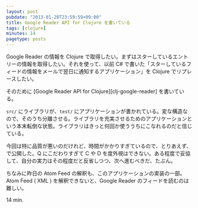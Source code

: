 ```yaml
---
layout: post
pubdate: "2013-01-28T23:59:59+09:00"
title: Google Reader API for Clojure を書いている
tags: [clojure]
minutes: 14
pagetype: posts
---
```

Google Reader の情報を Clojure で取得したい。まずはスターしているエントリーの情報を取得したい。それを使って、以前 C# で書いた「スターしているフィードの情報をメールで翌日に通知するアプリケーション」を Clojure でリプレースしたい。

そのために [Google Reader API for Clojure][clj-google-reader] を書いている。

`src/` にライブラリが、`test/` にアプリケーションが書かれている。変な構造なので、そのうち分離させる。ライブラリを充実させるためのアプリケーションという本末転倒な状態。ライブラリはきっと何回か使ううちにこなれるのだと信じている。

今回は特に品質が悪いのだけれど、時間がかかりすぎているので、とりあえず、で公開した。Q にこだわりすぎて C や D を度外視はできない。ある程度で妥協して、自分の実力はその程度だと反省しつつ、次へ進むべきだ、たぶん。

ちなみに昨日の Atom Feed の解釈も、このアプリケーションの実装の一部。Atom Feed ( XML ) を解釈できないと、Google Reader のフィードを読むのは難しい。

14 min.
